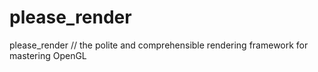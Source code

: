 # please_render
please_render // the polite and comprehensible rendering framework for mastering OpenGL
